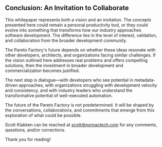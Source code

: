 ## Conclusion: An Invitation to Collaborate

This whitepaper represents both a vision and an invitation. The concepts presented here could remain a personal productivity tool, or they could evolve into something that transforms how our industry approaches software development. The difference lies in the level of interest, validation, and collaboration from the broader development community.

The Pareto Factory's future depends on whether these ideas resonate with other developers, architects, and organizations facing similar challenges. If the vision outlined here addresses real problems and offers compelling solutions, then the investment in broader development and commercialization becomes justified.

The next step is dialogue—with developers who see potential in metadata-driven approaches, with organizations struggling with development velocity and consistency, and with industry leaders who understand the transformative potential of well-executed automation.

The future of the Pareto Factory is not predetermined. It will be shaped by the conversations, collaborations, and commitments that emerge from this exploration of what could be possible.

Scott Klakken can be reached at scott@norpactech.com for any comments, questions, and/or corrections. 

Thank you for reading!